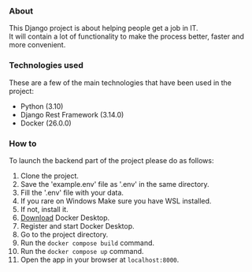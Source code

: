 
### About

This Django project is about helping people get a job in IT.\
It will contain a lot of functionality to make the process better, faster and more convenient.


### Technologies used

These are a few of the main technologies that have been used in the project:
- Python (3.10)
- Django Rest Framework (3.14.0)
- Docker (26.0.0)


### How to

To launch the backend part of the project please do as follows:
1. Clone the project.
2. Save the 'example.env' file  as '.env' in the same directory.
3. Fill the '.env' file with your data.
4. If you rare on Windows Make sure you have WSL installed.
5. If not, install it.
6. [Download](https://www.docker.com/products/docker-desktop/) Docker Desktop.
7. Register and start Docker Desktop.
8. Go to the project directory.
9. Run the ```docker compose build``` command.
10. Run the ```docker compose up``` command.
11. Open the app in your browser at ```localhost:8000```. 
